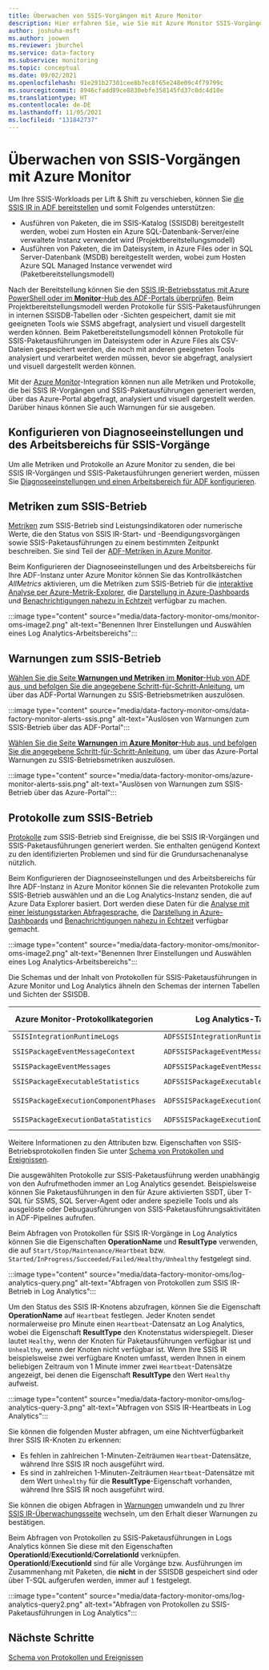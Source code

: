 ```yaml
---
title: Überwachen von SSIS-Vorgängen mit Azure Monitor
description: Hier erfahren Sie, wie Sie mit Azure Monitor SSIS-Vorgänge in Azure Data Factory überwachen.
author: joshuha-msft
ms.author: joowen
ms.reviewer: jburchel
ms.service: data-factory
ms.subservice: monitoring
ms.topic: conceptual
ms.date: 09/02/2021
ms.openlocfilehash: 91e291b27301cee8b7ec8f65e248e09c4f79799c
ms.sourcegitcommit: 8946cfadd89ce8830ebfe358145fd37c0dc4d10e
ms.translationtype: HT
ms.contentlocale: de-DE
ms.lasthandoff: 11/05/2021
ms.locfileid: "131842737"
---
```

# <a name="monitor-ssis-operations-with-azure-monitor"></a>Überwachen von SSIS-Vorgängen mit Azure Monitor

Um Ihre SSIS-Workloads per Lift & Shift zu verschieben, können Sie [die SSIS IR in ADF bereitstellen](./tutorial-deploy-ssis-packages-azure.md) und somit Folgendes unterstützen:

- Ausführen von Paketen, die im SSIS-Katalog (SSISDB) bereitgestellt werden, wobei zum Hosten ein Azure SQL-Datenbank-Server/eine verwaltete Instanz verwendet wird (Projektbereitstellungsmodell)
- Ausführen von Paketen, die im Dateisystem, in Azure Files oder in SQL Server-Datenbank (MSDB) bereitgestellt werden, wobei zum Hosten Azure SQL Managed Instance verwendet wird (Paketbereitstellungsmodell)

Nach der Bereitstellung können Sie den [SSIS IR-Betriebsstatus mit Azure PowerShell oder im **Monitor**-Hub des ADF-Portals überprüfen](./monitor-integration-runtime.md#azure-ssis-integration-runtime). Beim Projektbereitstellungsmodell werden Protokolle für SSIS-Paketausführungen in internen SSISDB-Tabellen oder -Sichten gespeichert, damit sie mit geeigneten Tools wie SSMS abgefragt, analysiert und visuell dargestellt werden können. Beim Paketbereitstellungsmodell können Protokolle für SSIS-Paketausführungen im Dateisystem oder in Azure Files als CSV-Dateien gespeichert werden, die noch mit anderen geeigneten Tools analysiert und verarbeitet werden müssen, bevor sie abgefragt, analysiert und visuell dargestellt werden können.

Mit der [Azure Monitor](../azure-monitor/data-platform.md)-Integration können nun alle Metriken und Protokolle, die bei SSIS IR-Vorgängen und SSIS-Paketausführungen generiert werden, über das Azure-Portal abgefragt, analysiert und visuell dargestellt werden. Darüber hinaus können Sie auch Warnungen für sie ausgeben.

## <a name="configure-diagnostic-settings-and-workspace-for-ssis-operations"></a>Konfigurieren von Diagnoseeinstellungen und des Arbeitsbereichs für SSIS-Vorgänge

Um alle Metriken und Protokolle an Azure Monitor zu senden, die bei SSIS IR-Vorgängen und SSIS-Paketausführungen generiert werden, müssen Sie [Diagnoseeinstellungen und einen Arbeitsbereich für ADF konfigurieren](monitor-configure-diagnostics.md).

## <a name="ssis-operational-metrics"></a>Metriken zum SSIS-Betrieb

[Metriken](../azure-monitor/essentials/data-platform-metrics.md) zum SSIS-Betrieb sind Leistungsindikatoren oder numerische Werte, die den Status von SSIS IR-Start- und -Beendigungsvorgängen sowie SSIS-Paketausführungen zu einem bestimmten Zeitpunkt beschreiben. Sie sind Teil der [ADF-Metriken in Azure Monitor](monitor-metrics-alerts.md).

Beim Konfigurieren der Diagnoseeinstellungen und des Arbeitsbereichs für Ihre ADF-Instanz unter Azure Monitor können Sie das Kontrollkästchen _AllMetrics_ aktivieren, um die Metriken zum SSIS-Betrieb für die [interaktive Analyse per Azure-Metrik-Explorer](../azure-monitor/essentials/metrics-getting-started.md), die [Darstellung in Azure-Dashboards](../azure-monitor/app/tutorial-app-dashboards.md) und [Benachrichtigungen nahezu in Echtzeit](../azure-monitor/alerts/alerts-metric.md) verfügbar zu machen.

:::image type="content" source="media/data-factory-monitor-oms/monitor-oms-image2.png" alt-text="Benennen Ihrer Einstellungen und Auswählen eines Log Analytics-Arbeitsbereichs":::

## <a name="ssis-operational-alerts"></a>Warnungen zum SSIS-Betrieb

[Wählen Sie die Seite **Warnungen und Metriken** im **Monitor**-Hub von ADF aus, und befolgen Sie die angegebene Schritt-für-Schritt-Anleitung](./monitor-visually.md#alerts), um über das ADF-Portal Warnungen zu SSIS-Betriebsmetriken auszulösen.

:::image type="content" source="media/data-factory-monitor-oms/data-factory-monitor-alerts-ssis.png" alt-text="Auslösen von Warnungen zum SSIS-Betrieb über das ADF-Portal":::

[Wählen Sie die Seite **Warnungen** im **Azure Monitor**-Hub aus, und befolgen Sie die angegebene Schritt-für-Schritt-Anleitung](monitor-metrics-alerts.md), um über das Azure-Portal Warnungen zu SSIS-Betriebsmetriken auszulösen.

:::image type="content" source="media/data-factory-monitor-oms/azure-monitor-alerts-ssis.png" alt-text="Auslösen von Warnungen zum SSIS-Betrieb über das Azure-Portal":::

## <a name="ssis-operational-logs"></a>Protokolle zum SSIS-Betrieb

[Protokolle](../azure-monitor/logs/data-platform-logs.md) zum SSIS-Betrieb sind Ereignisse, die bei SSIS IR-Vorgängen und SSIS-Paketausführungen generiert werden. Sie enthalten genügend Kontext zu den identifizierten Problemen und sind für die Grundursachenanalyse nützlich. 

Beim Konfigurieren der Diagnoseeinstellungen und des Arbeitsbereichs für Ihre ADF-Instanz in Azure Monitor können Sie die relevanten Protokolle zum SSIS-Betrieb auswählen und an die Log Analytics-Instanz senden, die auf Azure Data Explorer basiert. Dort werden diese Daten für die [Analyse mit einer leistungsstarken Abfragesprache](../azure-monitor/logs/log-query-overview.md), die [Darstellung in Azure-Dashboards](../azure-monitor/app/tutorial-app-dashboards.md) und [Benachrichtigungen nahezu in Echtzeit](../azure-monitor/alerts/alerts-log.md) verfügbar gemacht.

:::image type="content" source="media/data-factory-monitor-oms/monitor-oms-image2.png" alt-text="Benennen Ihrer Einstellungen und Auswählen eines Log Analytics-Arbeitsbereichs":::

Die Schemas und der Inhalt von Protokollen für SSIS-Paketausführungen in Azure Monitor und Log Analytics ähneln den Schemas der internen Tabellen und Sichten der SSISDB.

| Azure Monitor-Protokollkategorien          | Log Analytics-Tabellen                     | Interne SSISDB-Tabellen/-Sichten              |
| ------------------------------------- | ---------------------------------------- | ----------------------------------------- |
| `SSISIntegrationRuntimeLogs`          | `ADFSSISIntegrationRuntimeLogs`          |                                           |
| `SSISPackageEventMessageContext`      | `ADFSSISPackageEventMessageContext`      | `[internal].[event_message_context]`      |
| `SSISPackageEventMessages`            | `ADFSSISPackageEventMessages`            | `[internal].[event_messages]`             |
| `SSISPackageExecutableStatistics`     | `ADFSSISPackageExecutableStatistics`     | `[internal].[executable_statistics]`      |
| `SSISPackageExecutionComponentPhases` | `ADFSSISPackageExecutionComponentPhases` | `[internal].[execution_component_phases]` |
| `SSISPackageExecutionDataStatistics`  | `ADFSSISPackageExecutionDataStatistics`  | `[internal].[execution_data_statistics]`  |

Weitere Informationen zu den Attributen bzw. Eigenschaften von SSIS-Betriebsprotokollen finden Sie unter [Schema von Protokollen und Ereignissen](monitor-schema-logs-events.md).

Die ausgewählten Protokolle zur SSIS-Paketausführung werden unabhängig von den Aufrufmethoden immer an Log Analytics gesendet. Beispielsweise können Sie Paketausführungen in den für Azure aktivierten SSDT, über T-SQL für SSMS, SQL Server-Agent oder andere spezielle Tools und als ausgelöste oder Debugausführungen von SSIS-Paketausführungsaktivitäten in ADF-Pipelines aufrufen.

Beim Abfragen von Protokollen für SSIS IR-Vorgänge in Log Analytics können Sie die Eigenschaften **OperationName** und **ResultType** verwenden, die auf `Start/Stop/Maintenance/Heartbeat` bzw. `Started/InProgress/Succeeded/Failed/Healthy/Unhealthy` festgelegt sind.

:::image type="content" source="media/data-factory-monitor-oms/log-analytics-query.png" alt-text="Abfragen von Protokollen zum SSIS IR-Betrieb in Log Analytics":::

Um den Status des SSIS IR-Knotens abzufragen, können Sie die Eigenschaft **OperationName** auf `Heartbeat` festlegen. Jeder Knoten sendet normalerweise pro Minute einen `Heartbeat`-Datensatz an Log Analytics, wobei die Eigenschaft **ResultType** den Knotenstatus widerspiegelt. Dieser lautet `Healthy`, wenn der Knoten für Paketausführungen verfügbar ist und `Unhealthy`, wenn der Knoten nicht verfügbar ist. Wenn Ihre SSIS IR beispielsweise zwei verfügbare Knoten umfasst, werden Ihnen in einem beliebigen Zeitraum von 1 Minute immer zwei `Heartbeat`-Datensätze angezeigt, bei denen die Eigenschaft **ResultType** den Wert `Healthy` aufweist.

:::image type="content" source="media/data-factory-monitor-oms/log-analytics-query-3.png" alt-text="Abfragen von SSIS IR-Heartbeats in Log Analytics":::

Sie können die folgenden Muster abfragen, um eine Nichtverfügbarkeit Ihrer SSIS IR-Knoten zu erkennen:

* Es fehlen in zahlreichen 1-Minuten-Zeiträumen `Heartbeat`-Datensätze, während Ihre SSIS IR noch ausgeführt wird.
* Es sind in zahlreichen 1-Minuten-Zeiträumen `Heartbeat`-Datensätze mit dem Wert `Unhealthy` für die **ResultType**-Eigenschaft vorhanden, während Ihre SSIS IR noch ausgeführt wird.

Sie können die obigen Abfragen in [Warnungen](../azure-monitor/alerts/alerts-unified-log.md) umwandeln und zu Ihrer [SSIS IR-Überwachungsseite](monitor-integration-runtime.md#monitor-the-azure-ssis-integration-runtime-in-azure-portal) wechseln, um den Erhalt dieser Warnungen zu bestätigen.

Beim Abfragen von Protokollen zu SSIS-Paketausführungen in Logs Analytics können Sie diese mit den Eigenschaften **OperationId**/**ExecutionId**/**CorrelationId** verknüpfen. **OperationId**/**ExecutionId** sind für alle Vorgänge bzw. Ausführungen im Zusammenhang mit Paketen, die **nicht** in der SSISDB gespeichert sind oder über T-SQL aufgerufen werden, immer auf `1` festgelegt.

:::image type="content" source="media/data-factory-monitor-oms/log-analytics-query2.png" alt-text="Abfragen von Protokollen zu SSIS-Paketausführungen in Log Analytics":::

## <a name="next-steps"></a>Nächste Schritte

[Schema von Protokollen und Ereignissen](monitor-schema-logs-events.md)
